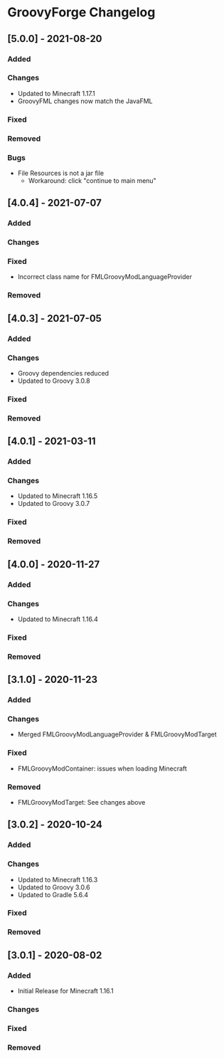 # GroovyForge Changelog
## [5.0.0] - 2021-08-20
### Added
### Changes
- Updated to Minecraft 1.17.1
- GroovyFML changes now match the JavaFML
### Fixed
### Removed
### Bugs
- File Resources is not a jar file
  - Workaround: click "continue to main menu"

## [4.0.4] - 2021-07-07
### Added
### Changes
### Fixed
- Incorrect class name for FMLGroovyModLanguageProvider 
### Removed

## [4.0.3] - 2021-07-05
### Added
### Changes
- Groovy dependencies reduced
- Updated to Groovy 3.0.8
### Fixed
### Removed

## [4.0.1] - 2021-03-11
### Added
### Changes
- Updated to Minecraft 1.16.5
- Updated to Groovy 3.0.7
### Fixed
### Removed

## [4.0.0] - 2020-11-27
### Added
### Changes
- Updated to Minecraft 1.16.4
### Fixed
### Removed

## [3.1.0] - 2020-11-23
### Added
### Changes
- Merged FMLGroovyModLanguageProvider & FMLGroovyModTarget
### Fixed
- FMLGroovyModContainer: issues when loading Minecraft
### Removed
- FMLGroovyModTarget: See changes above

## [3.0.2] - 2020-10-24
### Added
### Changes
- Updated to Minecraft 1.16.3
- Updated to Groovy 3.0.6
- Updated to Gradle 5.6.4
### Fixed
### Removed

## [3.0.1] - 2020-08-02
### Added
- Initial Release for Minecraft 1.16.1
### Changes
### Fixed
### Removed
